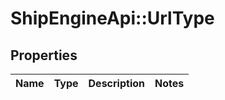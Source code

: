 # ShipEngineApi::UrlType

## Properties
Name | Type | Description | Notes
------------ | ------------- | ------------- | -------------


